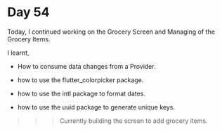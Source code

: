 # Day 54

Today, I continued working on the Grocery Screen and Managing of the Grocery Items.

I learnt,

- How to consume data changes from a Provider.

- how to use the flutter_colorpicker package.

- how to use the intl package to format dates.

- how to use the uuid package to generate unique keys.

>>> Currently building the screen to add grocery items.
